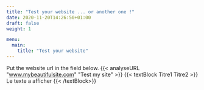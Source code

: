 ```yaml
---
title: "Test your website ... or another one !"
date: 2020-11-20T14:26:50+01:00
draft: false
weight: 1

menu:
  main:
    title: "Test your website"
---
```


Put the website url in the field below.
{{< analyseURL "www.mybeautifulsite.com" "Test my site" >}}
{{< textBlock Titre1 Titre2 >}} Le texte a afficher {{< /textBlock>}}
